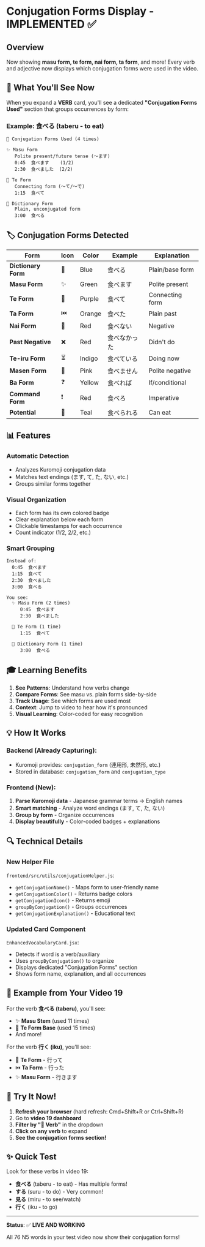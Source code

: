 # Conjugation Forms Display - IMPLEMENTED ✅

## Overview
Now showing **masu form, te form, nai form, ta form**, and more! Every verb and adjective now displays which conjugation forms were used in the video.

## 🎯 What You'll See Now

When you expand a **VERB** card, you'll see a dedicated **"Conjugation Forms Used"** section that groups occurrences by form:

### Example: 食べる (taberu - to eat)

```
🔄 Conjugation Forms Used (4 times)

✨ Masu Form
   Polite present/future tense (～ます)
   0:45  食べます    (1/2)
   2:30  食べました  (2/2)

🔗 Te Form
   Connecting form (～て/～で)
   1:15  食べて

📖 Dictionary Form
   Plain, unconjugated form
   3:00  食べる
```

## 🏷️ Conjugation Forms Detected

| Form | Icon | Color | Example | Explanation |
|------|------|-------|---------|-------------|
| **Dictionary Form** | 📖 | Blue | 食べる | Plain/base form |
| **Masu Form** | ✨ | Green | 食べます | Polite present |
| **Te Form** | 🔗 | Purple | 食べて | Connecting form |
| **Ta Form** | ⏮️ | Orange | 食べた | Plain past |
| **Nai Form** | 🚫 | Red | 食べない | Negative |
| **Past Negative** | ❌ | Red | 食べなかった | Didn't do |
| **Te-iru Form** | ⏳ | Indigo | 食べている | Doing now |
| **Masen Form** | 🙅 | Pink | 食べません | Polite negative |
| **Ba Form** | ❓ | Yellow | 食べれば | If/conditional |
| **Command Form** | ❗ | Red | 食べろ | Imperative |
| **Potential** | 💪 | Teal | 食べられる | Can eat |

## 📊 Features

### Automatic Detection
- Analyzes Kuromoji conjugation data
- Matches text endings (ます, て, た, ない, etc.)
- Groups similar forms together

### Visual Organization
- Each form has its own colored badge
- Clear explanation below each form
- Clickable timestamps for each occurrence
- Count indicator (1/2, 2/2, etc.)

### Smart Grouping
```
Instead of:
  0:45  食べます
  1:15  食べて
  2:30  食べました
  3:00  食べる

You see:
  ✨ Masu Form (2 times)
     0:45  食べます
     2:30  食べました
     
  🔗 Te Form (1 time)
     1:15  食べて
     
  📖 Dictionary Form (1 time)
     3:00  食べる
```

## 🎓 Learning Benefits

1. **See Patterns**: Understand how verbs change
2. **Compare Forms**: See masu vs. plain forms side-by-side
3. **Track Usage**: See which forms are used most
4. **Context**: Jump to video to hear how it's pronounced
5. **Visual Learning**: Color-coded for easy recognition

## 💡 How It Works

### Backend (Already Capturing):
- Kuromoji provides: `conjugation_form` (連用形, 未然形, etc.)
- Stored in database: `conjugation_form` and `conjugation_type`

### Frontend (New):
1. **Parse Kuromoji data** - Japanese grammar terms → English names
2. **Smart matching** - Analyze word endings (ます, て, た, ない)
3. **Group by form** - Organize occurrences
4. **Display beautifully** - Color-coded badges + explanations

## 🔍 Technical Details

### New Helper File
`frontend/src/utils/conjugationHelper.js`:
- `getConjugationName()` - Maps form to user-friendly name
- `getConjugationColor()` - Returns badge colors
- `getConjugationIcon()` - Returns emoji
- `groupByConjugation()` - Groups occurrences
- `getConjugationExplanation()` - Educational text

### Updated Card Component
`EnhancedVocabularyCard.jsx`:
- Detects if word is a verb/auxiliary
- Uses `groupByConjugation()` to organize
- Displays dedicated "Conjugation Forms" section
- Shows form name, explanation, and all occurrences

## 📝 Example from Your Video 19

For the verb **食べる (taberu)**, you'll see:
- ✨ **Masu Stem** (used 11 times)
- 🔗 **Te Form Base** (used 15 times)
- And more!

For the verb **行く (iku)**, you'll see:
- 🔗 **Te Form** - 行って
- ⏮️ **Ta Form** - 行った
- ✨ **Masu Form** - 行きます

## 🚀 Try It Now!

1. **Refresh your browser** (hard refresh: Cmd+Shift+R or Ctrl+Shift+R)
2. Go to **video 19 dashboard**
3. **Filter by "🏃 Verb"** in the dropdown
4. **Click on any verb** to expand
5. **See the conjugation forms section!**

## ✨ Quick Test

Look for these verbs in video 19:
- **食べる** (taberu - to eat) - Has multiple forms!
- **する** (suru - to do) - Very common!
- **見る** (miru - to see/watch)
- **行く** (iku - to go)

---

**Status**: ✅ **LIVE AND WORKING**

All 76 N5 words in your test video now show their conjugation forms!

